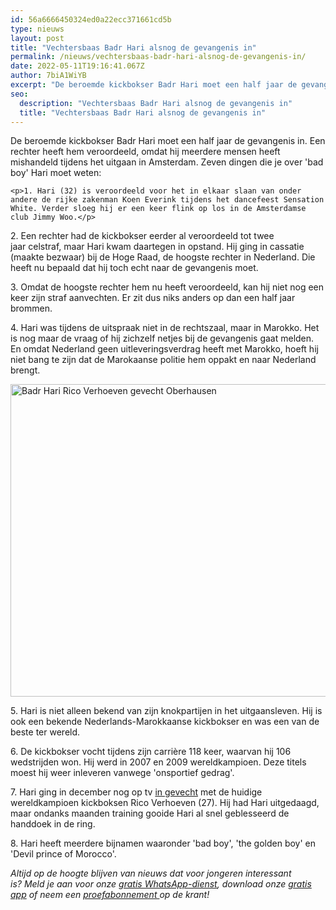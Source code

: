 ```yaml
---
id: 56a6666450324ed0a22ecc371661cd5b
type: nieuws
layout: post
title: "Vechtersbaas Badr Hari alsnog de gevangenis in"
permalink: /nieuws/vechtersbaas-badr-hari-alsnog-de-gevangenis-in/
date: 2022-05-11T19:16:41.067Z
author: 7biA1WiYB
excerpt: "De beroemde kickbokser Badr Hari moet een half jaar de gevangenis in. Een rechter heeft hem veroordeeld, omdat hij meerdere mensen heeft mishandeld tijdens het uitgaan in Amsterdam. Zeven dingen die je over 'bad boy' Hari moet weten:  "
seo:
  description: "Vechtersbaas Badr Hari alsnog de gevangenis in"
  title: "Vechtersbaas Badr Hari alsnog de gevangenis in"
---
```

De beroemde kickbokser Badr Hari moet een half jaar de gevangenis in. Een rechter heeft hem veroordeeld, omdat hij meerdere mensen heeft mishandeld tijdens het uitgaan in Amsterdam. Zeven dingen die je over 'bad boy' Hari moet weten:  

    <p>1. Hari (32) is veroordeeld voor het in elkaar slaan van onder andere de rijke zakenman Koen Everink tijdens het dancefeest Sensation White. Verder sloeg hij er een keer flink op los in de Amsterdamse club Jimmy Woo.</p>
<p>2. Een rechter had de kickbokser eerder al veroordeeld tot twee jaar celstraf, maar Hari kwam daartegen in opstand. Hij ging in cassatie (maakte bezwaar) bij de Hoge Raad, de hoogste rechter in Nederland. Die heeft nu bepaald dat hij toch echt naar de gevangenis moet.</p>
<p>3. Omdat de hoogste rechter hem nu heeft veroordeeld, kan hij niet nog een keer zijn straf aanvechten. Er zit dus niks anders op dan een half jaar brommen.</p>
<p>4. Hari was tijdens de uitspraak niet in de rechtszaal, maar in Marokko. Het is nog maar de vraag of hij zichzelf netjes bij de gevangenis gaat melden. En omdat Nederland geen uitleveringsverdrag heeft met Marokko, hoeft hij niet bang te zijn dat de Marokaanse politie hem oppakt en naar Nederland brengt. </p>
<p><div class="media media-element-container media-default"><div id="file-415700" class="file file-image file-image-jpeg">

        
  
  <div class="content">
    <img alt="Badr Hari Rico Verhoeven gevecht Oberhausen" title="Foto: ANP" height="500" width="850" class="media-element file-default" data-delta="2" src="https://7dagen.netlify.app/sites/default/files/Badr%20ANP.jpg">  </div>

  
</div>
</div>
<p>5. Hari is niet alleen bekend van zijn knokpartijen in het uitgaansleven. Hij is ook een bekende Nederlands-Marokkaanse kickbokser en was een van de beste ter wereld.</p>
<p>6. De kickbokser vocht tijdens zijn carrière 118 keer, waarvan hij 106 wedstrijden won. Hij werd in 2007 en 2009 wereldkampioen. Deze titels moest hij weer inleveren vanwege 'onsportief gedrag'.</p>
<p>7. Hari ging in december nog op tv <a href="https://7dagen.netlify.app/nieuws/dit-moet-je-weten-over-bad-guy-badr-hari">in gevecht</a> met de huidige wereldkampioen kickboksen Rico Verhoeven (27). Hij had Hari uitgedaagd, maar ondanks maanden training gooide Hari al snel geblesseerd de handdoek in de ring.</p>
<p>8. Hari heeft meerdere bijnamen waaronder 'bad boy', 'the golden boy' en 'Devil prince of Morocco'.</p>
<p><em>Altijd op de hoogte blijven van nieuws dat voor jongeren interessant is? Meld je aan voor onze </em><a href="https://7dagen.netlify.app/whatsapp"><em>gratis WhatsApp-dienst</em></a><em>, download onze </em><a href="https://7dagen.netlify.app/app"><em>gratis app</em></a><em> of neem een </em><a href="https://abonneren.sevendays.nl/abonneren/abonnementen/ae/artikel"><em>proefabonnement </em></a><em>op de krant!</em></p>  
